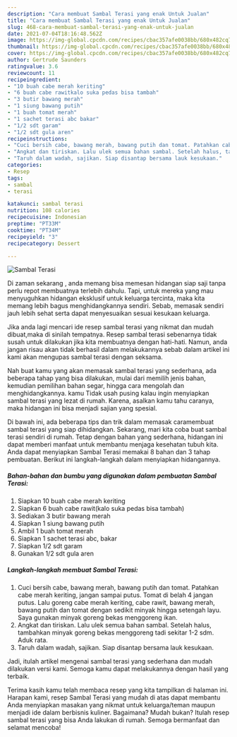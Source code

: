 ```yaml
---
description: "Cara membuat Sambal Terasi yang enak Untuk Jualan"
title: "Cara membuat Sambal Terasi yang enak Untuk Jualan"
slug: 468-cara-membuat-sambal-terasi-yang-enak-untuk-jualan
date: 2021-07-04T18:16:48.562Z
image: https://img-global.cpcdn.com/recipes/cbac357afe0038bb/680x482cq70/sambal-terasi-foto-resep-utama.jpg
thumbnail: https://img-global.cpcdn.com/recipes/cbac357afe0038bb/680x482cq70/sambal-terasi-foto-resep-utama.jpg
cover: https://img-global.cpcdn.com/recipes/cbac357afe0038bb/680x482cq70/sambal-terasi-foto-resep-utama.jpg
author: Gertrude Saunders
ratingvalue: 3.6
reviewcount: 11
recipeingredient:
- "10 buah cabe merah keriting"
- "6 buah cabe rawitkalo suka pedas bisa tambah"
- "3 butir bawang merah"
- "1 siung bawang putih"
- "1 buah tomat merah"
- "1 sachet terasi abc bakar"
- "1/2 sdt garam"
- "1/2 sdt gula aren"
recipeinstructions:
- "Cuci bersih cabe, bawang merah, bawang putih dan tomat. Patahkan cabe merah keriting, jangan sampai putus. Tomat di belah 4 jangan putus. Lalu goreng cabe merah keriting, cabe rawit, bawang merah, bawang putih dan tomat dengan sedikit minyak hingga setengah layu. Saya gunakan minyak goreng bekas menggoreng ikan."
- "Angkat dan tiriskan. Lalu ulek semua bahan sambal. Setelah halus, tambahkan minyak goreng bekas menggoreng tadi sekitar 1-2 sdm. Aduk rata."
- "Taruh dalam wadah, sajikan. Siap disantap bersama lauk kesukaan."
categories:
- Resep
tags:
- sambal
- terasi

katakunci: sambal terasi 
nutrition: 108 calories
recipecuisine: Indonesian
preptime: "PT33M"
cooktime: "PT34M"
recipeyield: "3"
recipecategory: Dessert

---
```



![Sambal Terasi](https://img-global.cpcdn.com/recipes/cbac357afe0038bb/680x482cq70/sambal-terasi-foto-resep-utama.jpg)

Di zaman  sekarang , anda memang bisa memesan hidangan siap saji tanpa perlu repot membuatnya terlebih dahulu. Tapi, untuk mereka yang mau menyuguhkan hidangan eksklusif untuk keluarga tercinta, maka kita memang lebih bagus menghidangkannya sendiri. Sebab, memasak sendiri jauh lebih sehat serta dapat menyesuaikan sesuai kesukaan keluarga.

Jika anda lagi mencari ide resep sambal terasi yang nikmat dan mudah dibuat,maka di sinilah tempatnya. Resep sambal terasi  sebenarnya tidak susah untuk dilakukan jika kita membuatnya dengan hati-hati. Namun, anda jangan risau akan tidak berhasil dalam melakukannya 
sebab dalam artikel ini kami akan mengupas sambal terasi dengan seksama.  



Nah buat kamu yang akan memasak sambal terasi yang sederhana, ada beberapa tahap yang bisa dilakukan, mulai dari memilih jenis bahan, kemudian pemilihan bahan segar, hingga cara mengolah dan menghidangkannya. kamu Tidak usah pusing kalau ingin menyiapkan sambal terasi yang lezat di rumah. Karena, asalkan kamu  tahu caranya, maka hidangan ini bisa menjadi sajian yang spesial.

Di bawah ini, ada beberapa tips dan trik dalam memasak caramembuat sambal terasi yang siap dihidangkan. Sekarang, mari kita coba buat sambal terasi sendiri di rumah. Tetap dengan bahan yang sederhana, hidangan ini dapat memberi manfaat untuk membantu menjaga kesehatan tubuh kita. Anda dapat menyiapkan Sambal Terasi memakai 8 bahan dan 3 tahap pembuatan. Berikut ini langkah-langkah dalam menyiapkan hidangannya.

<!--inarticleads1-->

##### Bahan-bahan dan bumbu yang digunakan dalam pembuatan Sambal Terasi:

1. Siapkan 10 buah cabe merah keriting
1. Siapkan 6 buah cabe rawit(kalo suka pedas bisa tambah)
1. Sediakan 3 butir bawang merah
1. Siapkan 1 siung bawang putih
1. Ambil 1 buah tomat merah
1. Siapkan 1 sachet terasi abc, bakar
1. Siapkan 1/2 sdt garam
1. Gunakan 1/2 sdt gula aren




<!--inarticleads2-->

##### Langkah-langkah membuat Sambal Terasi:

1. Cuci bersih cabe, bawang merah, bawang putih dan tomat. Patahkan cabe merah keriting, jangan sampai putus. Tomat di belah 4 jangan putus. Lalu goreng cabe merah keriting, cabe rawit, bawang merah, bawang putih dan tomat dengan sedikit minyak hingga setengah layu. Saya gunakan minyak goreng bekas menggoreng ikan.
1. Angkat dan tiriskan. Lalu ulek semua bahan sambal. Setelah halus, tambahkan minyak goreng bekas menggoreng tadi sekitar 1-2 sdm. Aduk rata.
1. Taruh dalam wadah, sajikan. Siap disantap bersama lauk kesukaan.




Jadi, itulah artikel mengenai  sambal terasi  yang sederhana dan mudah dilakukan versi kami. Semoga kamu dapat melakukannya dengan hasil yang terbaik. 

Terima kasih kamu telah membaca resep yang kita tampilkan di halaman ini. Harapan kami, resep  Sambal Terasi yang mudah di atas dapat membantu Anda menyiapkan masakan yang nikmat untuk keluarga/teman maupun menjadi ide dalam berbisnis kuliner. Bagaimana? Mudah bukan? Itulah resep sambal terasi yang bisa Anda lakukan di rumah. Semoga bermanfaat dan selamat mencoba!

